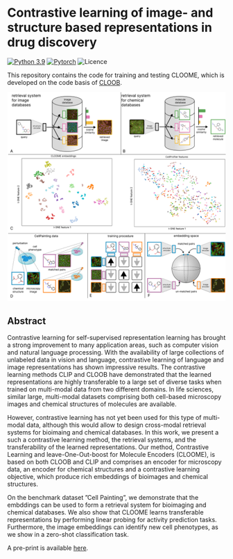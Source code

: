 # Contrastive learning of image- and structure based representations in drug discovery

[![Python 3.9](https://img.shields.io/badge/Python-3.9-blue.svg)](https://www.python.org/downloads/release/python-390/)
[![Pytorch](https://img.shields.io/badge/PyTorch-1.9-red.svg)](https://pytorch.org/get-started/previous-versions/)
![Licence](https://img.shields.io/github/license/ml-jku/cloome)

This repository contains the code for training and testing CLOOME, which is developed on the code basis of [CLOOB](https://github.com/ml-jku/cloob).

![plot](cloome_figure.png)

## Abstract
Contrastive learning for self-supervised representation learning has brought a strong improvement to many application areas, such as computer vision and natural language processing. With the availability of large collections of unlabeled data in vision and language, contrastive learning of language and image representations has shown impressive results. The contrastive learning methods CLIP and CLOOB have demonstrated that the learned representations are highly transferable to a large set of diverse tasks when trained on multi-modal data from two different domains. In life sciences, similar large, multi-modal datasets comprising both cell-based microscopy images and chemical structures of molecules are available.

However, contrastive learning has not yet been used for this type of multi-modal data, although this would allow to design cross-modal retrieval systems for bioimaing and chemical databases. In this work, we present a such a contrastive learning method, the retrieval systems, and the transferability of the learned representations. Our method, Contrastive Learning and leave-One-Out-boost for Molecule Encoders (CLOOME), is based on both CLOOB and CLIP and comprises an encoder for microscopy data, an encoder for chemical structures and a contrastive learning objective, which produce rich embeddings of bioimages and chemical structures. 

On the benchmark dataset ”Cell Painting”, we demonstrate that the embddings can be used to form a retrieval system for bioimaging and chemical databases. We also show that CLOOME learns transferable representations by performing linear probing for activity prediction tasks. Furthermore, the image embeddings can identify new cell phenotypes, as we show in a zero-shot classification task. 

A pre-print is available [here](https://openreview.net/forum?id=OdXKRtg1OG).

